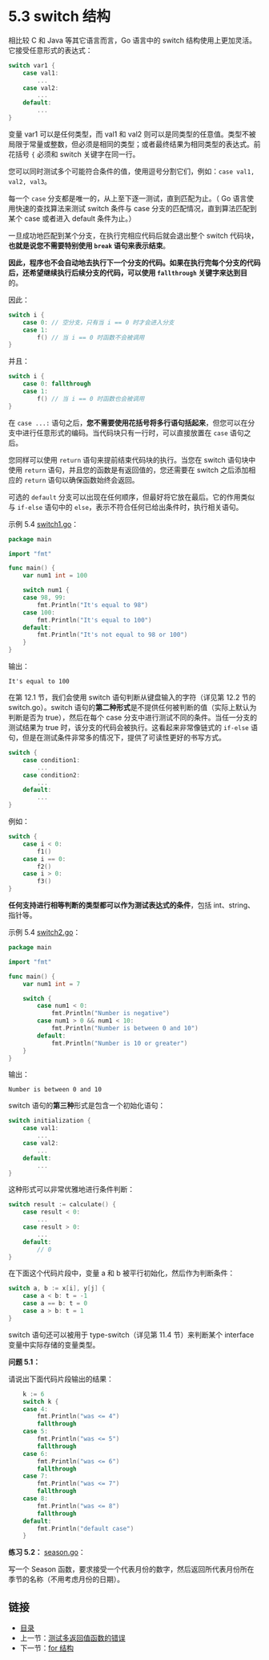 # 5.3 switch 结构

相比较 C 和 Java 等其它语言而言，Go 语言中的 switch 结构使用上更加灵活。它接受任意形式的表达式：

```go
switch var1 {
	case val1:
		...
	case val2:
		...
	default:
		...
}
```

变量 var1 可以是任何类型，而 val1 和 val2 则可以是同类型的任意值。类型不被局限于常量或整数，但必须是相同的类型；或者最终结果为相同类型的表达式。前花括号 `{` 必须和 switch 关键字在同一行。

您可以同时测试多个可能符合条件的值，使用逗号分割它们，例如：`case val1, val2, val3`。

每一个 `case` 分支都是唯一的，从上至下逐一测试，直到匹配为止。（ Go 语言使用快速的查找算法来测试 switch 条件与 case 分支的匹配情况，直到算法匹配到某个 case 或者进入 default 条件为止。）

一旦成功地匹配到某个分支，在执行完相应代码后就会退出整个 switch 代码块，**也就是说您不需要特别使用 `break` 语句来表示结束**。

**因此，程序也不会自动地去执行下一个分支的代码。如果在执行完每个分支的代码后，还希望继续执行后续分支的代码，可以使用 `fallthrough` 关键字来达到目**的。

因此：

```go
switch i {
	case 0: // 空分支，只有当 i == 0 时才会进入分支
	case 1:
		f() // 当 i == 0 时函数不会被调用
}
```

并且：

```go
switch i {
	case 0: fallthrough
	case 1:
		f() // 当 i == 0 时函数也会被调用
}
```

在 `case ...:` 语句之后，**您不需要使用花括号将多行语句括起来**，但您可以在分支中进行任意形式的编码。当代码块只有一行时，可以直接放置在 `case` 语句之后。

您同样可以使用 `return` 语句来提前结束代码块的执行。当您在 switch 语句块中使用 `return` 语句，并且您的函数是有返回值的，您还需要在 switch 之后添加相应的 `return` 语句以确保函数始终会返回。

可选的 `default` 分支可以出现在任何顺序，但最好将它放在最后。它的作用类似与 `if-else` 语句中的 `else`，表示不符合任何已给出条件时，执行相关语句。

示例 5.4 [switch1.go](examples/chapter_5/switch1.go)：

```go
package main

import "fmt"

func main() {
	var num1 int = 100

	switch num1 {
	case 98, 99:
		fmt.Println("It's equal to 98")
	case 100: 
		fmt.Println("It's equal to 100")
	default:
		fmt.Println("It's not equal to 98 or 100")
	}
}

```

输出：

	It's equal to 100

在第 12.1 节，我们会使用 switch 语句判断从键盘输入的字符（详见第 12.2 节的 switch.go）。switch 语句的**第二种形式**是不提供任何被判断的值（实际上默认为判断是否为 true），然后在每个 case 分支中进行测试不同的条件。当任一分支的测试结果为 true 时，该分支的代码会被执行。这看起来非常像链式的 `if-else` 语句，但是在测试条件非常多的情况下，提供了可读性更好的书写方式。

```go
switch {
	case condition1:
		...
	case condition2:
		...
	default:
		...
}
```

例如：

```go
switch {
	case i < 0:
		f1()
	case i == 0:
		f2()
	case i > 0:
		f3()
}
```

**任何支持进行相等判断的类型都可以作为测试表达式的条件**，包括 int、string、指针等。

示例 5.4 [switch2.go](examples/chapter_5/switch2.go)：

```go
package main

import "fmt"

func main() {
	var num1 int = 7

	switch {
	    case num1 < 0:
		    fmt.Println("Number is negative")
	    case num1 > 0 && num1 < 10:
		    fmt.Println("Number is between 0 and 10")
	    default:
		    fmt.Println("Number is 10 or greater")
	}
}
```

输出：

	Number is between 0 and 10

switch 语句的**第三种**形式是包含一个初始化语句：

```go
switch initialization {
	case val1:
		...
	case val2:
		...
	default:
		...
}
```

这种形式可以非常优雅地进行条件判断：

```go
switch result := calculate() {
	case result < 0:
		...
	case result > 0:
		...
	default:
		// 0
}
```

在下面这个代码片段中，变量 a 和 b 被平行初始化，然后作为判断条件：

```go
switch a, b := x[i], y[j] {
	case a < b: t = -1
	case a == b: t = 0
	case a > b: t = 1
}
```

switch 语句还可以被用于 type-switch（详见第 11.4 节）来判断某个 interface 变量中实际存储的变量类型。

**问题 5.1：**

请说出下面代码片段输出的结果：

```go
	k := 6
	switch k {
	case 4:
		fmt.Println("was <= 4")
		fallthrough
	case 5:
		fmt.Println("was <= 5")
		fallthrough
	case 6:
		fmt.Println("was <= 6")
		fallthrough
	case 7:
		fmt.Println("was <= 7")
		fallthrough
	case 8:
		fmt.Println("was <= 8")
		fallthrough
	default:
		fmt.Println("default case")
	}
```

**练习 5.2：** [season.go](exercises/chapter_5/season.go)：

写一个 Season 函数，要求接受一个代表月份的数字，然后返回所代表月份所在季节的名称（不用考虑月份的日期）。

## 链接

- [目录](directory.md)
- 上一节：[测试多返回值函数的错误](05.2.md)
- 下一节：[for 结构](05.4.md)

